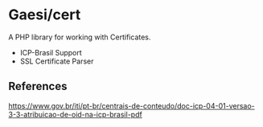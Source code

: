 # Gaesi/cert

A PHP library for working with Certificates.

 - ICP-Brasil Support
 - SSL Certificate Parser
 
 ## References

 https://www.gov.br/iti/pt-br/centrais-de-conteudo/doc-icp-04-01-versao-3-3-atribuicao-de-oid-na-icp-brasil-pdf